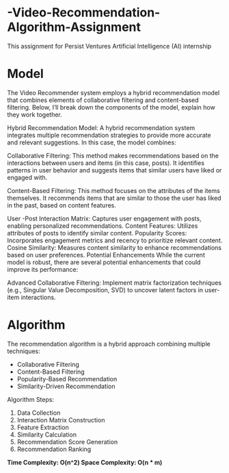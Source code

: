# -Video-Recommendation-Algorithm-Assignment
This assignment for Persist Ventures Artificial Intelligence (AI) internship

# Model

The  Video Recommender system  employs a hybrid recommendation model that combines elements of collaborative filtering and content-based filtering. Below, I’ll break down the components of the model, explain how they work together.

Hybrid Recommendation Model:
A hybrid recommendation system integrates multiple recommendation strategies to provide more accurate and relevant suggestions. In this case, the model combines:

Collaborative Filtering: This method makes recommendations based on the interactions between users and items (in this case, posts). It identifies patterns in user behavior and suggests items that similar users have liked or engaged with.

Content-Based Filtering: This method focuses on the attributes of the items themselves. It recommends items that are similar to those the user has liked in the past, based on content features.

User -Post Interaction Matrix: Captures user engagement with posts, enabling personalized recommendations.
Content Features: Utilizes attributes of posts to identify similar content.
Popularity Scores: Incorporates engagement metrics and recency to prioritize relevant content.
Cosine Similarity: Measures content similarity to enhance recommendations based on user preferences.
Potential Enhancements
While the current model is robust, there are several potential enhancements that could improve its performance:

Advanced Collaborative Filtering: Implement matrix factorization techniques (e.g., Singular Value Decomposition, SVD) to uncover latent factors in user-item interactions.

# Algorithm

The recommendation algorithm is a hybrid approach combining multiple techniques:
- Collaborative Filtering
- Content-Based Filtering
- Popularity-Based Recommendation
- Similarity-Driven Recommendation

Algorithm Steps:
1. Data Collection
2. Interaction Matrix Construction
3. Feature Extraction
4. Similarity Calculation
5. Recommendation Score Generation
6. Recommendation Ranking

**Time Complexity: O(n^2)
Space Complexity: O(n * m)**
